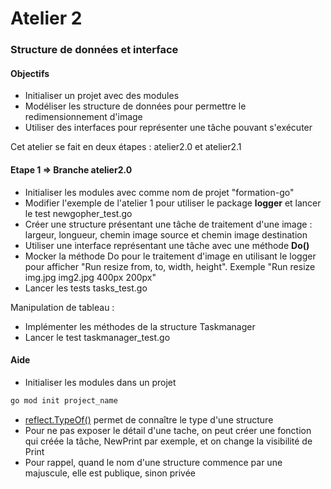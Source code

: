 # Atelier 2
### Structure de données et interface

#### Objectifs

* Initialiser un projet avec des modules
* Modéliser les structure de données pour permettre le redimensionnement d'image
* Utiliser des interfaces pour représenter une tâche pouvant s'exécuter

Cet atelier se fait en deux étapes : atelier2.0 et atelier2.1

#### Etape 1 => Branche atelier2.0

* Initialiser les modules avec comme nom de projet "formation-go"
* Modifier l'exemple de l'atelier 1 pour utiliser le package **logger** et lancer le test newgopher_test.go
* Créer une structure présentant une tâche de traitement d'une image : largeur, longueur, chemin image source et chemin image destination
* Utiliser une interface représentant une tâche avec une méthode **Do()**
* Mocker la méthode Do pour le traitement d'image en utilisant le logger pour afficher "Run resize from, to, width, height". Exemple "Run resize img.jpg img2.jpg 400px 200px"
* Lancer les tests tasks_test.go

Manipulation de tableau :
* Implémenter les méthodes de la structure Taskmanager
* Lancer le test taskmanager_test.go

#### Aide
* Initialiser les modules dans un projet
```bash
go mod init project_name 
```
* [reflect.TypeOf()](https://pkg.go.dev/reflect#TypeOf) permet de connaître le type d'une structure
* Pour ne pas exposer le détail d'une tache, on peut créer une fonction qui créée la tâche, NewPrint par exemple, et on change la visibilité de Print
* Pour rappel, quand le nom d'une structure commence par une majuscule, elle est publique, sinon privée